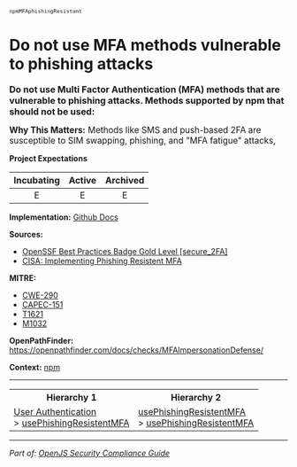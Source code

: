 <span style="font-size:0.8em;"><code>npmMFAphishingResistant</code></span>  
# Do not use MFA methods vulnerable to phishing attacks


<span style="font-size:1.15em;"><b>Do not use Multi Factor Authentication (MFA) methods that are vulnerable to phishing attacks. Methods supported by npm that should not be used:</b></span>

<span style="font-size:1.1em;"><b>Why This Matters:</b> Methods like SMS and push-based 2FA are susceptible to SIM swapping, phishing, and "MFA fatigue" attacks,</span>

**Project Expectations**

<div align="center">

| Incubating | Active | Archived |
|:-----------:|:--------:|:----------:|
| E | E | E |

</div>


**Implementation:** [Github Docs](https://docs.github.com/en/authentication/securing-your-account-with-two-factor-authentication-2fa)



**Sources:**
- [OpenSSF Best Practices Badge Gold Level [secure_2FA]](https://www.bestpractices.dev/en/criteria)
- [CISA: Implementing Phishing Resistent MFA](https://www.bestpractices.dev/en/criteria/2)

**MITRE:**
- [CWE-290](https://cwe.mitre.org/data/definitions/290.html)
- [CAPEC-151](https://capec.mitre.org/data/definitions/151.html)
- [T1621](https://attack.mitre.org/techniques/T1621/)
- [M1032](https://attack.mitre.org/mitigations/M1032/)

**OpenPathFinder:** https://openpathfinder.com/docs/checks/MFAImpersonationDefense/

**Context:** [npm](../context-npm.md)



---

<table>
<tr>
  <th align="center">Hierarchy 1</th>
  <th align="center">Hierarchy 2</th>
</tr>
<tr>
  <td>
    <a href="../User Authentication">User Authentication</a><br> > 
    <a href="../usePhishingResistentMFA">usePhishingResistentMFA</a>
  </td>
  <td>
    <a href="../usePhishingResistentMFA">usePhishingResistentMFA</a><br> >
    <a href="../usePhishingResistentMFA">usePhishingResistentMFA</a>
  </td>
</tr>
</table>

---

*Part of: [OpenJS Security Compliance Guide](../README.md)* 